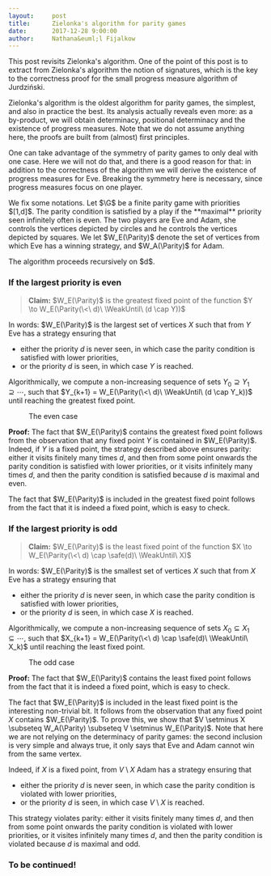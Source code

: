 ```yaml
---
layout:     post
title:      Zielonka's algorithm for parity games
date:       2017-12-28 9:00:00
author:     Nathana&euml;l Fijalkow
---
```


<script type="text/x-mathjax-config">
MathJax.Hub.Config({
  TeX: {
    Macros: {
      G: "{\\mathcal{G}}",
      VE: "{V_E}",
      Parity: "{\\mathrm{Parity}}",
      LFP: "{\\mathrm{LFP}}",
      GFP: "{\\mathrm{GFP}}",
      WeakUntil: "{\\mathrm{WeakUntil}}",
      safe: "{\\mathrm{Safe}}",
      N: "{\\mathbb{N}}",
      nN: "{_{n \\in \\mathbb{N}}}",
      priority: "{\\{1,\\ldots,d\\}}",
    }
  }
});
</script>

<p class="intro"><span class="dropcap">T</span>his post revisits Zielonka's algorithm.
One of the point of this post is to extract from Zielonka's algorithm the notion of signatures, which is the key to the correctness proof for 
the small progress measure algorithm of Jurdzi&#324;ski.</p>

<p>Zielonka's algorithm is the oldest algorithm for parity games, the simplest, and also in practice the best.
Its analysis actually reveals even more: as a by-product, we will obtain determinacy, positional determinacy and the existence of progress measures.
Note that we do not assume anything here, the proofs are built from (almost) first principles.</p>

<p>One can take advantage of the symmetry of parity games to only deal with one case.
Here we will not do that, and there is a good reason for that: in addition to the correctness of the algorithm
we will derive the existence of progress measures for Eve. 
Breaking the symmetry here is necessary, since progress measures focus on one player.</p>

<p>We fix some notations. Let $\G$ be a finite parity game with priorities $[1,d]$.
The parity condition is satisfied by a play if the **maximal** priority seen infinitely often is even.
The two players are Eve and Adam, she controls the vertices depicted by circles and he controls the vertices depicted by squares.
We let $W_E(\Parity)$ denote the set of vertices from which Eve has a winning strategy, and $W_A(\Parity)$ for Adam.</p>

<p>The algorithm proceeds recursively on $d$.</p>

### If the largest priority is even

> **Claim:** 
$W_E(\Parity)$ is the greatest fixed point of the function $Y \to W_E(\Parity(\<\ d)\ \WeakUntil\ (d \cap Y))$

In words: $W_E(\Parity)$ is the largest set of vertices $X$ such that from $Y$ Eve has a strategy ensuring that 
* either the priority $d$ is never seen, in which case the parity condition is satisfied with lower priorities,
* or the priority $d$ is seen, in which case $Y$ is reached.

Algorithmically, we compute a non-increasing sequence of sets $Y_0 \supseteq Y_1 \supseteq \cdots$,
such that $Y_{k+1} = W_E(\Parity(\<\ d)\ \WeakUntil\ (d \cap Y_k))$ until reaching the greatest fixed point.

<figure>
	<img src="{{ '/images/parity_even.svg' | prepend: site.baseurl }}" alt=""> 
	<figcaption>The even case</figcaption>
</figure>

**Proof:**
The fact that $W_E(\Parity)$ contains the greatest fixed point follows from the observation that any fixed point $Y$ is contained in $W_E(\Parity)$.
Indeed, if $Y$ is a fixed point, the strategy described above ensures parity: either it visits finitely many times $d$,
and then from some point onwards the parity condition is satisfied with lower priorities, or it visits infinitely many times $d$,
and then the parity condition is satisfied because $d$ is maximal and even.

The fact that $W_E(\Parity)$ is included in the greatest fixed point follows from the fact that it is indeed a fixed point,
which is easy to check.

### If the largest priority is odd

> **Claim:** 
$W_E(\Parity)$ is the least fixed point of the function $X \to W_E(\Parity(\<\ d) \cap \safe(d)\ \WeakUntil\ X)$

In words: $W_E(\Parity)$ is the smallest set of vertices $X$ such that from $X$ Eve has a strategy ensuring that 
* either the priority $d$ is never seen, in which case the parity condition is satisfied with lower priorities,
* or the priority $d$ is seen, in which case $X$ is reached.

Algorithmically, we compute a non-increasing sequence of sets $X_0 \subseteq X_1 \subseteq \cdots$,
such that $X_{k+1} = W_E(\Parity(\<\ d) \cap \safe(d)\ \WeakUntil\ X_k)$ until reaching the least fixed point.

<figure>
	<img src="{{ '/images/parity_odd.svg' | prepend: site.baseurl }}" alt=""> 
	<figcaption>The odd case</figcaption>
</figure>

**Proof:**
The fact that $W_E(\Parity)$ contains the least fixed point follows from the fact that it is indeed a fixed point,
which is easy to check.

The fact that $W_E(\Parity)$ is included in the least fixed point is the interesting non-trivial bit.
It follows from the observation that any fixed point $X$ contains $W_E(\Parity)$.
To prove this, we show that $V \setminus X \subseteq W_A(\Parity) \subseteq V \setminus W_E(\Parity)$.
Note that here we are not relying on the determinacy of parity games: the second inclusion is very simple and always true,
it only says that Eve and Adam cannot win from the same vertex.

Indeed, if $X$ is a fixed point, from $V \setminus X$ Adam has a strategy ensuring that
* either the priority $d$ is never seen, in which case the parity condition is violated with lower priorities,
* or the priority $d$ is seen, in which case $V \setminus X$ is reached.

This strategy violates parity: either it visits finitely many times $d$,
and then from some point onwards the parity condition is violated with lower priorities, 
or it visites infinitely many times $d$, and then the parity condition is violated because $d$ is maximal and odd.


### To be continued!
<!--
> **Theorem:** The winning regions of $\text{Parity}$ and $L$ coincide.

**Proof:** This relies on the positional determinacy of parity games.
A positional strategy ensuring $\text{Parity}$ also ensures $\text{AllEvenCycles}$, hence $L$.
Conversely, a positional strategy ensuring the complement of $\text{Parity}$ also ensures $\text{AllOddCycles}$, hence the complement of $L$.

It follows that solving the parity game is equivalent to solving a safety game of size $n \times |L|$, where $|L|$
is the number of states of a **deterministic** automaton recognising $L$.
Since solving a safety done can be done in linear time, this gives an algorithm whose running time is polynomial in $n$ and $\|L\|$

#### In the remainder of this post we explain that:
1. the [small progress measure](#small_progress) of Jurdzi&#324;ski is a solution of the separation problem with $\|L\| = O(n^{\frac{d}{2}})$,
2. the [succinct progress measure](#succinct_progress) of Jurdzi&#324;ski and Lazi&#263; is a solution of the separation problem with $\|L\| = O(n^{\log(d)})$,
3. the [power counting](#power_counting) of Calude et al is a solution of the separation problem with $\|L\| = O(n^{\log(d)})$.



### <a name="small_progress">The small progress measure algorithm</a>
The fact that the small progress measures form a solution of the separation problem was essentially shown by Julien Bernet, David Janin, and Igor Walukiewicz, in the paper 
[Permissive strategies: from parity games to safety games](www.labri.fr/perso/igw/Papers/igw-perm.ps).
By essentially I mean that the separation problem is hinted at in the conclusion, but the definitions of $\text{AllEvenCycles}$ and $\text{AllOddCycles}$ do not appear.

The proof we give here is not a direct adaptation of their proof. It is not fair to say that it is simpler, nor better. It is simply *different*.

We construct a (deterministic) safe automaton recognising a language $L$ solving the separation problem.
The states of the automaton are $d/2$-tuples of integers in $[n] = \set{0,\ldots,n}$,
they are numbered $1,3,\ldots,d-1$.
For a tuple $x$ and a priority $p$, we let $x(p)$ denote the $p$ component of $x$.
The initial state is the tuple containing only $0$, written $x_0$.
We order tuples lexicographically; more precisely, we let $$\le_p$$ denote the lexicographic order restricted to the components larger than or equal to $p$,
and $<\_p$ the strict version. The order $\le_p$ is called the $p$-order.
The transition function is as follows: from the tuple $x$, reading a vertex $v$ of priority $p$, the next tuple $x'$
is the smallest satisfying: 
* if $p$ is even, then $x \le_p x'$,
* if $p$ is odd, then $x <\_p x'$.

A more mechanistic definition is as follows: 
* if $p$ is even, then the new tuple is the same as $x$, but all priorities smaller than $p$ are reset to $0$,
* if $p$ is odd, then the new tuple is the same as $x$, but the $p$ component is incremented by $1$ and all priorities smaller than $p$ are reset to $0$.
If a component cannot be incremented, it is reset, and the component just above is incremented. If no components can be incremented, the automaton rejects.

Formally, the transition function is $$\delta : [n]^{\frac{d}{2}} \times V \to [n]^{\frac{d}{2}}$$, inducing $$\delta : V^* \to [n]^{\frac{d}{2}}$$.
For a word $w$ and a tuple $x$, we let $\delta(x,w)$ denote the tuple reached after reading $w$ from $x$, if defined.
Then, $\delta(w)$ is $\delta(x_0,w)$.

The automaton is safe: all states are accepting, and if a transition is undefined, the automaton rejects.

**Lemma:**
1. $\text{AllEvenCycles} \subseteq L$
2. $L \cap \text{AllOddCycles} = \emptyset$

**Proof:**
We start by proving the second item: it follows from the well known observation that if $w$ is an odd cycle, then $x <\_p \delta(x,w)$.
Indeed, along the cycle the $p$ component is either not touched, when a lower priority is visited, or incremented.
Consider now the largest priority appearing infinitely many times, and assume it is odd: there are infinitely many odd cycles with this priority, 
and from some point on they induce an increase in the corresponding tuple, which eventually results in the automaton rejecting.

We now prove the first item. 
It follows from the following invariant: for every $w \in V^*$ which is not rejected by the automaton, $w$ has a suffix of the form $w_{d-1} \cdots w_3 w_1$, where 
for $p \in \set{1,3,\ldots,d-1}$, the priority $p$ appears at least $\delta(w)(p)$ times, and no larger priority appears in $w_p$.

Assume the invariant holds for $w$, and we read a vertex $v$ of priority $p$, there are two cases:
* if $p$ is even, we construct the suffix $w_{d-1} \cdots (w_{p+1} v)$ of $w v$, *i.e.* the new word for $p+1$ is $w_{p+1} v$.
* if $p$ is odd, we construct the suffix $w_{d-1} \cdots (w_p v)$ of $w v$, *i.e.* the new word for $p$ is $w_{p+1} v$. 
The priority $p$ appears at least $\delta(wv)(p) = \delta(w)(p) + 1$ times.

This completes the proof of the invariant. Now, we argue that if a word is rejected by the automaton, then it contains an odd cycle,
which is the contrapositive of the first item. Let $wv$ such that $w$ is accepted and $wv$ is rejected.
Assume that $v$ has priority $p$, this implies that $\delta(w)(p) = n$. It follows that in $w_p w_{p-1} \cdots w_1 v$ the priority $p$ appears at least $n+1$ times,
and no larger priority appears. Since there are $n$ vertices, some vertex repeats twice, forming an odd cycle.


**Remark.**
The original proof of correctness of the small progress measure algorithm differs for the first item. It shows the following **global** property:

For all games with $n$ vertices and $d$ priorities, 
Eve wins, if, and only if, 
there exists a progress measure, which is a (partial) function $\mu : V \to [n]^{\frac{d}{2}}$ such that for all $v$ of priority $p$:
* if $v$ belongs to Eve, there exists $(v,v') \in E$ such that 
$$\mu(v) \le_p \mu(v'),$$
* if $v$ belongs to Adam, for all $(v,v') \in E$ we have 
$$\mu(v) \le_p \mu(v').$$

We see this as a **global** property, as opposed to the **local** (and dynamic) property $\text{AllEvenCycles} \subseteq L$.
We do not know of any non-convoluted way to prove one property using the other.







### <a name="succinct_progress">The succinct progress measure algorithm</a>
The fact that the succinct progress measures form a solution of the separation problem was not explicitely stated before this post, to the best of the author's knowledge.

Before constructing the automaton, we give some intuitions.
The small progress measure algorithm manipulates functions $\mu : V \to [n]^{\frac{d}{2}}$, 
which can be seen as trees of depth $\frac{d}{2}$ and branching directions $[n]$, where the leaves are labeled by vertices.
The *key* observation of Jurdzi&#324;ski and Lazi&#263; is that these trees are *only* used for lexicographic comparisons.
Hence we can encode them in a more succinct way supporting *only* this feature.

Let $k = \lceil \log(n) \rceil$ and $S_{n,d}$ the set of $\frac{d}{2}$-tuples of binary strings whose total length is at most $k$.
The components are numbered $1,3,\ldots,d-1$.
For a tuple $x$ and a priority $p$, we let $x(p)$ denote the $p$ component of $x$.
We order binary strings as follows: 
$$ 
0 s < \varepsilon \qquad ; \qquad \varepsilon <\ 1 s \qquad ; \qquad b s <\ b s' \Longleftrightarrow s <\ s'.
$$

We extend this order into a lexicographical order for tuples; more precisely we let $$\le_p$$ denote the lexicographic order restricted to the components larger than or equal to $p$,
and $<\_p$ the strict version. The order $\le_p$ is called the $p$-order.

The following lemma is the key technical tool of the [original paper](https://arxiv.org/abs/1702.05051).

**Lemma (succinct tree coding).**
There exists a function $\enc$ taking as input a function $\mu : V \to [n]^{\frac{d}{2}}$
and outputting a function $\enc(\mu) : V \to S_{n,d}$ such that all $p$-orders are preserved:
for $\mu$, $v, v'$ and a priority $p$, we have
$$\mu(v) \le_p \mu(v')$$ if, anf only if, $$\enc(\mu)(v) \le_p \enc(\mu)(v').$$

We construct a (deterministic) safe automaton recognising a language $L$ solving the separation problem.
The set states of the automaton is $S_{n,d}$.
The initial state is the tuple containing only $\varepsilon$, written $x_0$.
The transition function is defined exactly as for small progress measures: from the tuple $x$, reading a vertex $v$ of priority $p$, the next tuple $x'$
is the smallest satisfying: 
* if $p$ is even, then $x \le_p x'$,
* if $p$ is odd, then $x <\_p x'$.

A more mechanistic point of view can be derived from this definition. Because of the condition that the total number of bits is $\log(n)$,
this is a bit tedious, see the [original paper](https://arxiv.org/abs/1702.05051).

Formally, the transition function is $$\deltasucc : S_{n,d} \times V \to S_{n,d}$$, inducing $$\deltasucc : V^* \to S_{n,d}$$.

The automaton is safe: all states are accepting, and if a transition is undefined the automaton rejects.

For a word $w$ and a tuple $x$, we let $\deltasucc(x,w)$ denote the tuple reached after reading $w$ from $x$, if defined.
Then, $\deltasucc(w)$ is $\deltasucc(x_0,w)$.

**Lemma:**
1. $\text{AllEvenCycles} \subseteq L$
2. $L \cap \text{AllOddCycles} = \emptyset$



-->
